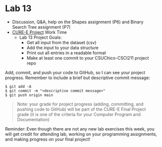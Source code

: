 # Lab 13

* Discussion, Q&A, help on the Shapes assignment (P6) and Binary Search Tree assignment (P7)
* [CURE-E Project](https://github.com/shelleywong/CSCI211-Course-Materials/blob/main/CURE-E/finalProject.md) Work Time
  - Lab 13 Project Goals:
    - Get all input from the dataset (csv)
    - Add the input to your data structure
    - Print out all entries in a readable format
    - Make at least one commit to your CSUChico-CSCI211 project repo<br>

Add, commit, and push your code to GitHub, so I can see your project progress. Remember to include a brief but descriptive commit message:
```
$ git add -A
$ git commit -m "<descriptive commit message>"
$ git push origin main
```

> Note: your grade for project progress (adding, committing, and pushing code to GitHub) will be part of the CURE-E Final Project grade (it is one of the criteria for your Computer Program and Documentation)

Reminder: Even though there are not any new lab exercises this week, you will get credit for attending lab, working on your programming assignments, and making progress on your final project!

